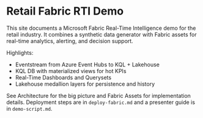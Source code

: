 # Retail Fabric RTI Demo

This site documents a Microsoft Fabric Real-Time Intelligence demo for the retail industry. It combines a synthetic data generator with Fabric assets for real-time analytics, alerting, and decision support.

Highlights:
- Eventstream from Azure Event Hubs to KQL + Lakehouse
- KQL DB with materialized views for hot KPIs
- Real-Time Dashboards and Querysets
- Lakehouse medallion layers for persistence and history

See Architecture for the big picture and Fabric Assets for implementation details. Deployment steps are in `deploy-fabric.md` and a presenter guide is in `demo-script.md`.
